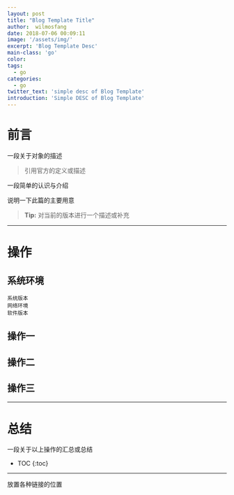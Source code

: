 ```yaml
---
layout: post
title: "Blog Template Title"
author:  wilmosfang
date: 2018-07-06 00:09:11
image: '/assets/img/'
excerpt: 'Blog Template Desc'
main-class: 'go'
color:
tags:
  - go
categories:
  - go
twitter_text: 'simple desc of Blog Template'
introduction: 'Simple DESC of Blog Template'
---
```


# 前言

一段关于对象的描述

>引用官方的定义或描述

一段简单的认识与介绍

说明一下此篇的主要用意

> **Tip:** 对当前的版本进行一个描述或补充


---

# 操作

## 系统环境

~~~
系统版本
网络环境
软件版本
~~~

## 操作一

## 操作二

## 操作三

---

# 总结

一段关于以上操作的汇总或总结

* TOC
{:toc}

---

放置各种链接的位置